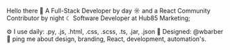 Hello there 👋
A Full-Stack Developer by day ☼ and a React Community Contributor by night ☾
Software Developer at Hub85 Marketing;


⚙️ I use daily: .py, .js, .html, .css, .scss, .ts, .jar, .json
💅 Designed: @wbarber
💬 ping me about design, branding, React, development, automation's.
